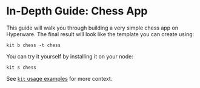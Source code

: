 # In-Depth Guide: Chess App

This guide will walk you through building a very simple chess app on Hyperware.
The final result will look like the template you can create using:
```
kit b chess -t chess
```
You can try it yourself by installing it on your node:
```
kit s chess
```
See [`kit` usage examples](../my_first_app/chapter_1.md) for more context.
